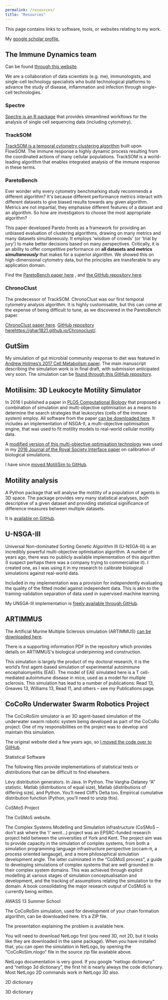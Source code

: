 ```yaml
---
permalink: /resources/
title: "Resources"
---
```


This page contains links to software, tools, or websites relating to my work.

My [google scholar profile.](https://scholar.google.co.uk/citations?user=WfvA3zIAAAAJ&hl=en&authuser=1)

## The Immune Dynamics team

Can be found [through this website](https://immunedynamics.io).

We are a collaboration of data scientists (e.g. me), immunologists, and single-cell technology specialists who build technological platforms to advance the study of disease, inflammation and infection through single-cell technologies.

### Spectre

[Spectre is an R package](https://immunedynamics.io/spectre/) 
that provides streamlined workflows for the analysis of single cell sequencing data (including cytometry).

### TrackSOM

[TrackSOM is a temporal cytometry clustering algorithm](https://github.com/ghar1821/TrackSOM) built upon FlowSOM.
The immune response a highly dynamic process resulting from the coordinated actions of many cellular populations.
TrackSOM is a world-leading algorithm that enables integrated analysis of the immune response in these terms.

### ParetoBench

Ever wonder why every cytometry benchmarking study recommends a different algorithm?
It's because different performance metrics interact with different datasets to give biased results towards any given algorithm.
Metrics are not impartial, they emphasise different features of a dataset and an algorithm.
So how are investigators to choose the most appropriate algorithm?

This paper developed Pareto fronts as a framework for providing an unbiased evaluation of clustering algorithms, drawing on many metrics and many datasets simultaneously.
It employs 'wisdom of crowds' (or 'trial by jury') to make better decisions based on many perspectives.
Critically, it is an ability to offer competitive performance on **all datasets and metrics _simultaneously_** that makes for a superior algorithm.
We showed this on high-dimensional cytometry data, but the principles are transferable to any application domain.

Find the [ParetoBench paper here](https://doi.org/10.1093/bioinformatics/btab038)
, and [the GitHub repository here](https://github.com/ghar1821/ParetoBench).

### ChronoClust

The predecessor of TrackSOM.
ChronoClust was our first temporal cytometry analysis algorithm.
It is highly customisable, but this can come at the expense of being difficult to tune, as we discovered in the ParetoBench paper.

[ChronoClust paper here](https://www.sciencedirect.com/science/article/abs/pii/S0950705119300796).
[GitHub repository here]()https://ghar1821.github.io/Chronoclust/.

## GutSim

My simulation of gut microbial community response to diet was featured in [Andrew Holmes’s 2017 Cell Metabolism paper](https://www.sciencedirect.com/science/article/pii/S1550413116305538?via%3Dihub).
The main manuscript describing the simulation work is in final draft, with submission anticipated very soon.
The simulation can be [found through this GitHub repository](https://github.com/marknormanread/GutSim).

## Motilisim: 3D Leukocyte Motility Simulator

In 2016 I published a paper in
[PLOS Computational Biology](https://journals.plos.org/ploscompbiol/article?id=10.1371/journal.pcbi.1005082)
that proposed a combination of simulation and multi-objective optimisation as a means to determine the search strategies that leukocytes (cells of the immune system) employ.
All software from the paper [can be downloaded here](https://journals.plos.org/ploscompbiol/article/file?type=supplementary&id=info:doi/10.1371/journal.pcbi.1005082.s038).
It includes an implementation of NSGA-II, a multi-objective optimisation engine, that was used to fit motility models to real-world cellular motility data.

A [modified version of this multi-objective optimisation technology](https://github.com/marknormanread/unsga3) was used in my 
[2016 Journal of the Royal Society Interface paper](https://royalsocietypublishing.org/doi/full/10.1098/rsif.2016.0543) on calibration of biological simulations.

I have since [moved MotiliSim to GitHub](https://github.com/marknormanread/motilisim).

## Motility analysis

A Python package that will analyse the motility of a population of agents in 3D space.
The package provides very many statistical analyses, both descriptive of a given dataset and providing statistical significance of difference measures between multiple datasets.

It is [available on GitHub](https://github.com/marknormanread/motility_analysis).

## U-NSGA-III

Universal Non-dominated Sorting Genetic Algorithm III (U-NSGA-III) is an incredibly powerful multi-objective optimisation algorithm.
A number of years ago, there was no publicly available implementation of this algorithm (I suspect perhaps there was a company trying to commercialise it).
I created one, as I was using it in my research to calibrate biological simulations against real-world data.

Included in my implementation was a provision for independently evaluating the quality of the fitted model against independent data.
This is akin to the training-validation separation of data used in supervised machine learning.

My UNSGA-III implementation is [freely available through GitHub](https://github.com/marknormanread/unsga3).

## ARTIMMUS

The Artificial Murine Multiple Sclerosis simulation (ARTIMMUS) [can be downloaded here](https://github.com/marknormanread/artimmus).

There is a supporting information PDF in the repository which provides details on ARTIMMUS's biological underpinning and construction.

This simulation is largely the product of my doctoral research, it is the world’s first agent-based simulation of experimental autoimmune encephalomyelitis (EAE). 
The model of EAE simulated here is a T cell-mediated autoimmune disease in mice, used as a model for multiple sclerosis.
This simulation has lead to a number of publications: Read 13, Greaves 13, Williams 13, Read 11, and others – see my Publications page.

## CoCoRo Underwater Swarm Robotics Project

The CoCoRoSim simulator is an 3D agent-based simulation of the underwater swarm robotic system being developed as part of the CoCoRo project.
One of my responsibilities on the project was to develop and maintain this simulation.

The original website died a few years ago, so [I moved the code over to GitHub](https://github.com/marknormanread/cocorosim).


Statistical Software

The following files provide implementations of statistical tests or distributions that can be difficult to find elsewhere.

Lévy distribution generators. In Java. In Python.
The Vargha-Delaney “A” statistic. Matlab (distributions of equal size), Matlab (distributions of differing size), and Python. You’ll need Cliff’s Delta too.
Empirical cumulative distribution function (Python, you’ll need to unzip this).
 

CoSMoS Project

The CoSMoS website.

The Complex Systems Modelling and Simulation infrastructure (CoSMoS – don’t ask where the ‘i’ went…) project was an EPSRC-funded research project held between the universities of York and Kent. The project aim was to provide capacity in the simulation of complex systems, from both a simulation programming language infrastructure perspective (occam-π, a process oriented langauge), and a more philosophical simulation development angle. The latter culminated in the “CoSMoS process”, a guide to developing simulations of complex systems that are well grounded in their complex system domains. This was achieved through explicit modelling at various stages of simulation conceptualisation and development, and the tracking of assumptions relating the simulation to the domain. A book consolidating the major research output of CoSMoS is currently being written.

AWASS 13 Summer School

The CoCoRoSim simulation, used for development of your chain formation algorithm, can be downloaded here. It’s a ZIP file.

The presentation explaining the problem is available here.

You will need to download NetLogo first (you need 3D, not 2D, but it looks like they are downloaded in the same package). When you have installed that, you can open the simulation in NetLogo, by opening the “CoCoRoSim.nlogo” file in the source zip file available above.

NetLogo documentation is very good. If you google “netlogo dictionary” and “netlogo 3d dictionary”, the first hit is nearly always the code dictionary. Most NetLogo 2D commands work in NetLogo 3D also.

2D dictionary

3D dictionary
